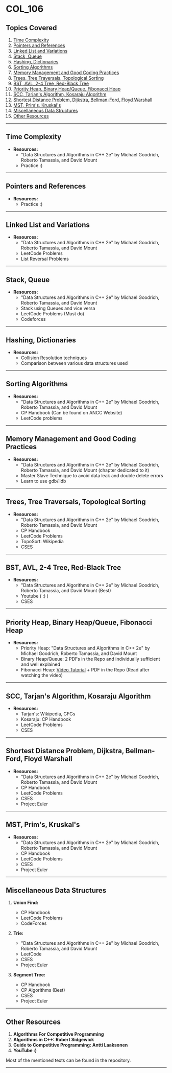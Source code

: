 # COL_106

## Topics Covered

1. [Time Complexity](#time-complexity)
2. [Pointers and References](#pointers-and-references)
3. [Linked List and Variations](#linked-list-and-variations)
4. [Stack, Queue](#stack-queue)
5. [Hashing, Dictionaries](#hashing-dictionaries)
6. [Sorting Algorithms](#sorting-algorithms)
7. [Memory Management and Good Coding Practices](#memory-management-and-good-coding-practices)
8. [Trees, Tree Traversals, Topological Sorting](#trees-tree-traversals-topological-sorting)
9. [BST, AVL, 2-4 Tree, Red-Black Tree](#bst-avl-2-4-tree-red-black-tree)
10. [Priority Heap, Binary Heap/Queue, Fibonacci Heap](#priority-heap-binary-heapqueue-fibonacci-heap)
11. [SCC, Tarjan's Algorithm, Kosaraju Algorithm](#scc-tarjans-algorithm-kosaraju-algorithm)
12. [Shortest Distance Problem, Dijkstra, Bellman-Ford, Floyd Warshall](#shortest-distance-problem-dijkstra-bellman-ford-floyd-warshall)
13. [MST, Prim's, Kruskal's](#mst-prims-kruskals)
14. [Miscellaneous Data Structures](#miscellaneous-data-structures)
15. [Other Resources](#other-resources)

---

## Time Complexity

- **Resources:**
  - "Data Structures and Algorithms in C++ 2e" by Michael Goodrich, Roberto Tamassia, and David Mount
  - Practice :)

---

## Pointers and References

- **Resources:**
  - Practice :)

---

## Linked List and Variations

- **Resources:**
  - "Data Structures and Algorithms in C++ 2e" by Michael Goodrich, Roberto Tamassia, and David Mount
  - LeetCode Problems
  - List Reversal Problems

---

## Stack, Queue

- **Resources:**
  - "Data Structures and Algorithms in C++ 2e" by Michael Goodrich, Roberto Tamassia, and David Mount
  - Stack using Queues and vice versa
  - LeetCode Problems (Must do)
  - Codeforces

---

## Hashing, Dictionaries

- **Resources:**
  - Collision Resolution techniques
  - Comparison between various data structures used

---

## Sorting Algorithms

- **Resources:**
  - "Data Structures and Algorithms in C++ 2e" by Michael Goodrich, Roberto Tamassia, and David Mount
  - CP Handbook (Can be found on ANCC Website)
  - LeetCode problems

---

## Memory Management and Good Coding Practices

- **Resources:**
  - "Data Structures and Algorithms in C++ 2e" by Michael Goodrich, Roberto Tamassia, and David Mount (chapter dedicated to it)
  - Master Slave Technique to avoid data leak and double delete errors
  - Learn to use gdb/lldb

---

## Trees, Tree Traversals, Topological Sorting

- **Resources:**
  - "Data Structures and Algorithms in C++ 2e" by Michael Goodrich, Roberto Tamassia, and David Mount
  - CP Handbook
  - LeetCode Problems
  - TopoSort: Wikipedia
  - CSES

---

## BST, AVL, 2-4 Tree, Red-Black Tree

- **Resources:**
  - "Data Structures and Algorithms in C++ 2e" by Michael Goodrich, Roberto Tamassia, and David Mount (Best)
  - Youtube ( :) )
  - CSES

---

## Priority Heap, Binary Heap/Queue, Fibonacci Heap

- **Resources:**
  - Priority Heap: "Data Structures and Algorithms in C++ 2e" by Michael Goodrich, Roberto Tamassia, and David Mount
  - Binary Heap/Queue: 2 PDFs in the Repo and individually sufficient and well explained
  - Fibonacci Heap: [Video Tutorial](https://www.youtube.com/watch?v=6JxvKfSV9Ns) + PDF in the Repo (Read after watching the video)

---

## SCC, Tarjan's Algorithm, Kosaraju Algorithm

- **Resources:**
  - Tarjan's: Wikipedia, GFGs
  - Kosaraju: CP Handbook
  - LeetCode Problems
  - CSES

---

## Shortest Distance Problem, Dijkstra, Bellman-Ford, Floyd Warshall

- **Resources:**
  - "Data Structures and Algorithms in C++ 2e" by Michael Goodrich, Roberto Tamassia, and David Mount
  - CP Handbook
  - LeetCode Problems
  - CSES
  - Project Euler

---

## MST, Prim's, Kruskal's

- **Resources:**
  - "Data Structures and Algorithms in C++ 2e" by Michael Goodrich, Roberto Tamassia, and David Mount
  - CP Handbook
  - LeetCode Problems
  - CSES
  - Project Euler

---

## Miscellaneous Data Structures

1. **Union Find:**
   - CP Handbook
   - LeetCode Problems
   - CodeForces

2. **Trie:**
   - "Data Structures and Algorithms in C++ 2e" by Michael Goodrich, Roberto Tamassia, and David Mount
   - LeetCode
   - CSES
   - Project Euler

3. **Segment Tree:**
   - CP Handbook
   - CP Algorithms (Best)
   - CSES
   - Project Euler

---

## Other Resources

1. **Algorithms For Competitive Programming**
2. **Algorithms in C++: Robert Sidgewick**
3. **Guide to Competitive Programming: Antti Laaksonen**
4. **YouTube :)**

Most of the mentioned texts can be found in the repository.

--- 
